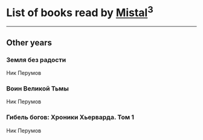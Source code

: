 # List of books read by [Mistal](http://vk.com/id30558181)<sup>3</sup>
---

## Other years

### Земля без радости
Ник Перумов


### Воин Великой Тьмы
Ник Перумов


### Гибель богов: Хроники Хьерварда. Том 1
Ник Перумов



